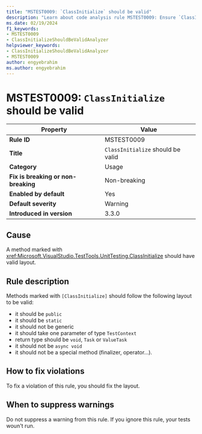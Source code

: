 ```yaml
---
title: "MSTEST0009: `ClassInitialize` should be valid"
description: "Learn about code analysis rule MSTEST0009: Ensure `ClassInitialize` has a valid layout"
ms.date: 02/19/2024
f1_keywords:
- MSTEST0009
- ClassInitializeShouldBeValidAnalyzer
helpviewer_keywords:
- ClassInitializeShouldBeValidAnalyzer
- MSTEST0009
author: engyebrahim
ms.author: engyebrahim
---
```

# MSTEST0009: `ClassInitialize` should be valid

| Property                            | Value                                    |
|-------------------------------------|------------------------------------------|
| **Rule ID**                         | MSTEST0009                               |
| **Title**                           | `ClassInitialize` should be valid         |
| **Category**                        | Usage                                    |
| **Fix is breaking or non-breaking** | Non-breaking                             |
| **Enabled by default**              | Yes                                      |
| **Default severity**                | Warning                                  |
| **Introduced in version**           | 3.3.0                                    |

## Cause

A method marked with <xref:Microsoft.VisualStudio.TestTools.UnitTesting.ClassInitialize> should have valid layout.

## Rule description

Methods marked with `[ClassInitialize]` should follow the following layout to be valid:
  - it should be `public` 
  - it should be `static`
  - it should not be generic
  - it should take one parameter of type `TestContext`
  - return type should be `void`, `Task` or `ValueTask`
  - it should not be `async void`
  - it should not be a special method (finalizer, operator...).

## How to fix violations

To fix a violation of this rule, you should fix the layout.

## When to suppress warnings

Do not suppress a warning from this rule. If you ignore this rule, your tests woun't run.
